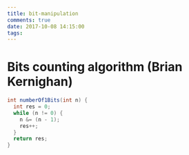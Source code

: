 ```yaml
---
title: bit-manipulation
comments: true
date: 2017-10-08 14:15:00
tags:
---
```


<!-- more -->

# Bits counting algorithm (Brian Kernighan)

```java
int numberOf1Bits(int n) {
  int res = 0;
  while (n != 0) {
    n &= (n - 1);
    res++;
  }
  return res;
}
```

